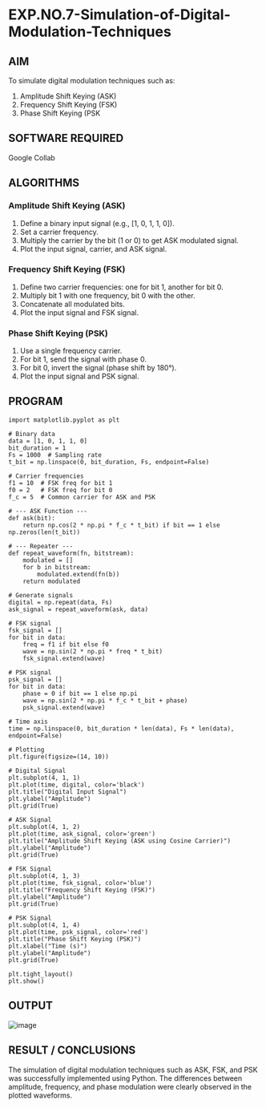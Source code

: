 # EXP.NO.7-Simulation-of-Digital-Modulation-Techniques

## AIM
To simulate digital modulation techniques such as:
1. Amplitude Shift Keying (ASK)
2. Frequency Shift Keying (FSK)
3. Phase Shift Keying (PSK

## SOFTWARE REQUIRED
Google Collab

## ALGORITHMS
### Amplitude Shift Keying (ASK)
1. Define a binary input signal (e.g., [1, 0, 1, 1, 0]).
2. Set a carrier frequency.
3. Multiply the carrier by the bit (1 or 0) to get ASK modulated signal.
4. Plot the input signal, carrier, and ASK signal.

### Frequency Shift Keying (FSK)
1. Define two carrier frequencies: one for bit 1, another for bit 0.
2. Multiply bit 1 with one frequency, bit 0 with the other.
3. Concatenate all modulated bits.
4. Plot the input signal and FSK signal.

### Phase Shift Keying (PSK)
1. Use a single frequency carrier.
2. For bit 1, send the signal with phase 0.
3. For bit 0, invert the signal (phase shift by 180°).
4. Plot the input signal and PSK signal.


## PROGRAM
```import numpy as np
import matplotlib.pyplot as plt

# Binary data
data = [1, 0, 1, 1, 0]
bit_duration = 1
Fs = 1000  # Sampling rate
t_bit = np.linspace(0, bit_duration, Fs, endpoint=False)

# Carrier frequencies
f1 = 10  # FSK freq for bit 1
f0 = 2   # FSK freq for bit 0
f_c = 5  # Common carrier for ASK and PSK

# --- ASK Function ---
def ask(bit):
    return np.cos(2 * np.pi * f_c * t_bit) if bit == 1 else np.zeros(len(t_bit))

# --- Repeater ---
def repeat_waveform(fn, bitstream):
    modulated = []
    for b in bitstream:
        modulated.extend(fn(b))
    return modulated

# Generate signals
digital = np.repeat(data, Fs)
ask_signal = repeat_waveform(ask, data)

# FSK signal
fsk_signal = []
for bit in data:
    freq = f1 if bit else f0
    wave = np.sin(2 * np.pi * freq * t_bit)
    fsk_signal.extend(wave)

# PSK signal
psk_signal = []
for bit in data:
    phase = 0 if bit == 1 else np.pi
    wave = np.sin(2 * np.pi * f_c * t_bit + phase)
    psk_signal.extend(wave)

# Time axis
time = np.linspace(0, bit_duration * len(data), Fs * len(data), endpoint=False)

# Plotting
plt.figure(figsize=(14, 10))

# Digital Signal
plt.subplot(4, 1, 1)
plt.plot(time, digital, color='black')
plt.title("Digital Input Signal")
plt.ylabel("Amplitude")
plt.grid(True)

# ASK Signal
plt.subplot(4, 1, 2)
plt.plot(time, ask_signal, color='green')
plt.title("Amplitude Shift Keying (ASK using Cosine Carrier)")
plt.ylabel("Amplitude")
plt.grid(True)

# FSK Signal
plt.subplot(4, 1, 3)
plt.plot(time, fsk_signal, color='blue')
plt.title("Frequency Shift Keying (FSK)")
plt.ylabel("Amplitude")
plt.grid(True)

# PSK Signal
plt.subplot(4, 1, 4)
plt.plot(time, psk_signal, color='red')
plt.title("Phase Shift Keying (PSK)")
plt.xlabel("Time (s)")
plt.ylabel("Amplitude")
plt.grid(True)

plt.tight_layout()
plt.show()
```

## OUTPUT
![image](https://github.com/user-attachments/assets/4f5d64ce-c33f-49be-a3a6-81f18395a57c)

 
## RESULT / CONCLUSIONS
The simulation of digital modulation techniques such as ASK, FSK, and PSK was successfully implemented using Python. The differences between amplitude, frequency, and phase modulation were clearly observed in the plotted waveforms.
